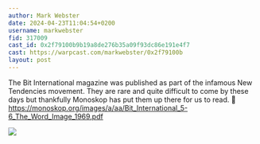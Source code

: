 ```yaml
---
author: Mark Webster
date: 2024-04-23T11:04:54+0200
username: markwebster
fid: 317009
cast_id: 0x2f79100b9b19a8de276b35a09f93dc86e191e4f7
cast: https://warpcast.com/markwebster/0x2f79100b
layout: post
---
```

The Bit International magazine was published as part of the infamous New Tendencies movement. They are rare and quite difficult to come by these days but thankfully Monoskop has put them up there for us to read. 🫠   
https://monoskop.org/images/a/aa/Bit_International_5-6_The_Word_Image_1969.pdf  

![](https://imagedelivery.net/BXluQx4ige9GuW0Ia56BHw/46a3bfed-c862-4865-28cb-d7ebfae44700/original)